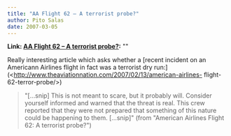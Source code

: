 ```yaml
---
title: "AA Flight 62 – A terrorist probe?"
author: Pito Salas
date: 2007-03-05
---
```


**Link: [AA Flight 62 – A terrorist probe?](None):** ""



Really interesting article which asks whether a [recent incident on an
Americann Airlines flight in fact was a terrorist dry
run:](<http://www.theaviationnation.com/2007/02/13/american-airlines-
flight-62-terror-probe/>)

> "[…snip] This is not meant to scare, but it probably will. Consider yourself
> informed and warned that the threat is real. This crew reported that they
> were not prepared that something of this nature could be happening to them.
> […snip]" (from "American Airlines Flight 62: A terrorist probe?")


